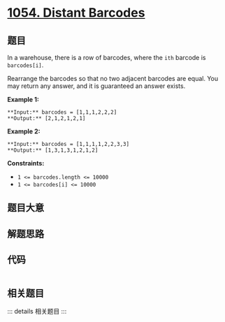 # [1054. Distant Barcodes](https://leetcode.com/problems/distant-barcodes)

## 题目

In a warehouse, there is a row of barcodes, where the `ith` barcode is
`barcodes[i]`.

Rearrange the barcodes so that no two adjacent barcodes are equal. You may
return any answer, and it is guaranteed an answer exists.



**Example 1:**

    
    
    **Input:** barcodes = [1,1,1,2,2,2]
    **Output:** [2,1,2,1,2,1]
    

**Example 2:**

    
    
    **Input:** barcodes = [1,1,1,1,2,2,3,3]
    **Output:** [1,3,1,3,1,2,1,2]
    



**Constraints:**

  * `1 <= barcodes.length <= 10000`
  * `1 <= barcodes[i] <= 10000`


## 题目大意

## 解题思路

## 代码

```javascript

```

## 相关题目

::: details 相关题目
:::
